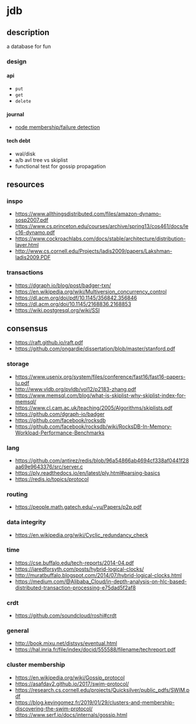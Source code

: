# jdb

## description
a database for fun

### design
#### api
- `put`
- `get`
- `delete`

#### journal
- [node membership/failure detection](https://github.com/thejchap/jdb/blob/master/docs/membership.md)

#### tech debt
- wal/disk
- a/b avl tree vs skiplist
- functional test for gossip propagation

## resources
### inspo
- https://www.allthingsdistributed.com/files/amazon-dynamo-sosp2007.pdf
- https://www.cs.princeton.edu/courses/archive/spring13/cos461/docs/lec16-dynamo.pdf
- https://www.cockroachlabs.com/docs/stable/architecture/distribution-layer.html
- http://www.cs.cornell.edu/Projects/ladis2009/papers/Lakshman-ladis2009.PDF
### transactions
- https://dgraph.io/blog/post/badger-txn/
- https://en.wikipedia.org/wiki/Multiversion_concurrency_control
- https://dl.acm.org/doi/pdf/10.1145/356842.356846
- https://dl.acm.org/doi/10.1145/2168836.2168853
- https://wiki.postgresql.org/wiki/SSI
## consensus
- https://raft.github.io/raft.pdf
- https://github.com/ongardie/dissertation/blob/master/stanford.pdf
### storage
- https://www.usenix.org/system/files/conference/fast16/fast16-papers-lu.pdf
- http://www.vldb.org/pvldb/vol12/p2183-zhang.pdf
- https://www.memsql.com/blog/what-is-skiplist-why-skiplist-index-for-memsql/
- https://www.cl.cam.ac.uk/teaching/2005/Algorithms/skiplists.pdf
- https://github.com/dgraph-io/badger
- https://github.com/facebook/rocksdb
- https://github.com/facebook/rocksdb/wiki/RocksDB-In-Memory-Workload-Performance-Benchmarks
### lang
- https://github.com/antirez/redis/blob/96a54866ab4694cf338af0441f28aa69e9643376/src/server.c
- https://ply.readthedocs.io/en/latest/ply.html#parsing-basics
- https://redis.io/topics/protocol
### routing
- https://people.math.gatech.edu/~yu/Papers/p2p.pdf
### data integrity
- https://en.wikipedia.org/wiki/Cyclic_redundancy_check
### time
- https://cse.buffalo.edu/tech-reports/2014-04.pdf
- https://jaredforsyth.com/posts/hybrid-logical-clocks/
- http://muratbuffalo.blogspot.com/2014/07/hybrid-logical-clocks.html
- https://medium.com/@Alibaba_Cloud/in-depth-analysis-on-hlc-based-distributed-transaction-processing-e75dad5f2af8
### crdt
- https://github.com/soundcloud/roshi#crdt
### general
- http://book.mixu.net/distsys/eventual.html
- https://hal.inria.fr/file/index/docid/555588/filename/techreport.pdf
### cluster membership
- https://en.wikipedia.org/wiki/Gossip_protocol
- https://asafdav2.github.io/2017/swim-protocol/
- https://research.cs.cornell.edu/projects/Quicksilver/public_pdfs/SWIM.pdf
- https://blog.kevingomez.fr/2019/01/29/clusters-and-membership-discovering-the-swim-protocol/
- https://www.serf.io/docs/internals/gossip.html
